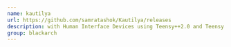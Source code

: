 ```yaml
---
name: kautilya
url: https://github.com/samratashok/Kautilya/releases
description: with Human Interface Devices using Teensy++2.0 and Teensy 3.0 devices. URL : https://github.com/samratashok/Kautilya/releases Groups : blackarch blackarch-hardware
group: blackarch
---
```

